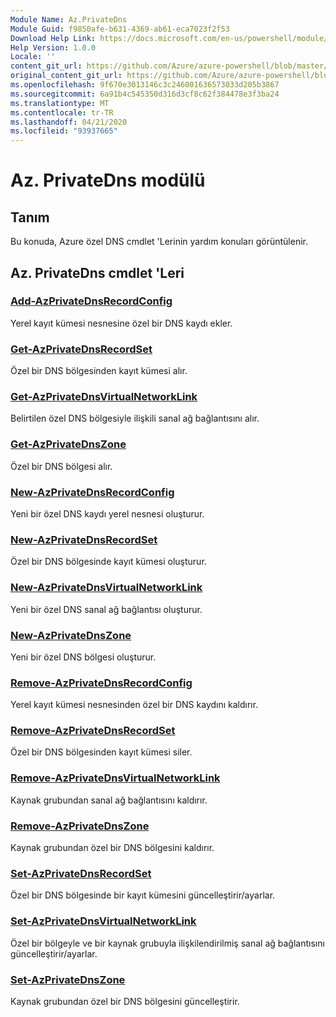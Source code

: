 ```yaml
---
Module Name: Az.PrivateDns
Module Guid: f9850afe-b631-4369-ab61-eca7023f2f53
Download Help Link: https://docs.microsoft.com/en-us/powershell/module/az.privatedns
Help Version: 1.0.0
Locale: ''
content_git_url: https://github.com/Azure/azure-powershell/blob/master/src/PrivateDns/PrivateDns/help/Az.PrivateDNS.md
original_content_git_url: https://github.com/Azure/azure-powershell/blob/master/src/PrivateDns/PrivateDns/help/Az.PrivateDNS.md
ms.openlocfilehash: 9f670e3013146c3c246001636573033d205b3867
ms.sourcegitcommit: 6a91b4c545350d316d3cf8c62f384478e3f3ba24
ms.translationtype: MT
ms.contentlocale: tr-TR
ms.lasthandoff: 04/21/2020
ms.locfileid: "93937665"
---
```

# Az. PrivateDns modülü
## Tanım
Bu konuda, Azure özel DNS cmdlet 'Lerinin yardım konuları görüntülenir.

## Az. PrivateDns cmdlet 'Leri
### [Add-AzPrivateDnsRecordConfig](Add-AzPrivateDnsRecordConfig.md)
Yerel kayıt kümesi nesnesine özel bir DNS kaydı ekler.

### [Get-AzPrivateDnsRecordSet](Get-AzPrivateDnsRecordSet.md)
Özel bir DNS bölgesinden kayıt kümesi alır.

### [Get-AzPrivateDnsVirtualNetworkLink](Get-AzPrivateDnsVirtualNetworkLink.md)
Belirtilen özel DNS bölgesiyle ilişkili sanal ağ bağlantısını alır.

### [Get-AzPrivateDnsZone](Get-AzPrivateDnsZone.md)
Özel bir DNS bölgesi alır.

### [New-AzPrivateDnsRecordConfig](New-AzPrivateDnsRecordConfig.md)
Yeni bir özel DNS kaydı yerel nesnesi oluşturur.

### [New-AzPrivateDnsRecordSet](New-AzPrivateDnsRecordSet.md)
Özel bir DNS bölgesinde kayıt kümesi oluşturur.

### [New-AzPrivateDnsVirtualNetworkLink](New-AzPrivateDnsVirtualNetworkLink.md)
Yeni bir özel DNS sanal ağ bağlantısı oluşturur.

### [New-AzPrivateDnsZone](New-AzPrivateDnsZone.md)
Yeni bir özel DNS bölgesi oluşturur.

### [Remove-AzPrivateDnsRecordConfig](Remove-AzPrivateDnsRecordConfig.md)
Yerel kayıt kümesi nesnesinden özel bir DNS kaydını kaldırır.

### [Remove-AzPrivateDnsRecordSet](Remove-AzPrivateDnsRecordSet.md)
Özel bir DNS bölgesinden kayıt kümesi siler.

### [Remove-AzPrivateDnsVirtualNetworkLink](Remove-AzPrivateDnsVirtualNetworkLink.md)
Kaynak grubundan sanal ağ bağlantısını kaldırır.

### [Remove-AzPrivateDnsZone](Remove-AzPrivateDnsZone.md)
Kaynak grubundan özel bir DNS bölgesini kaldırır.

### [Set-AzPrivateDnsRecordSet](Set-AzPrivateDnsRecordSet.md)
Özel bir DNS bölgesinde bir kayıt kümesini güncelleştirir/ayarlar.

### [Set-AzPrivateDnsVirtualNetworkLink](Set-AzPrivateDnsVirtualNetworkLink.md)
Özel bir bölgeyle ve bir kaynak grubuyla ilişkilendirilmiş sanal ağ bağlantısını güncelleştirir/ayarlar.

### [Set-AzPrivateDnsZone](Set-AzPrivateDnsZone.md)
Kaynak grubundan özel bir DNS bölgesini güncelleştirir.

